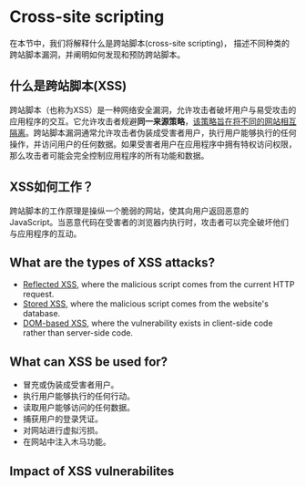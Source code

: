 # Cross-site scripting

在本节中，我们将解释什么是跨站脚本(cross-site scripting)， 描述不同种类的跨站脚本漏洞，并阐明如何发现和预防跨站脚本。

## 什么是跨站脚本(XSS)

跨站脚本（也称为XSS）是一种网络安全漏洞，允许攻击者破坏用户与易受攻击的应用程序的交互。它允许攻击者规避**同一来源策略**，<u>该策略旨在将不同的网站相互隔离</u>。跨站脚本漏洞通常允许攻击者伪装成受害者用户，执行用户能够执行的任何操作，并访问用户的任何数据。如果受害者用户在应用程序中拥有特权访问权限，那么攻击者可能会完全控制应用程序的所有功能和数据。

## XSS如何工作？

跨站脚本的工作原理是操纵一个脆弱的网站，使其向用户返回恶意的JavaScript。当恶意代码在受害者的浏览器内执行时，攻击者可以完全破坏他们与应用程序的互动。



## What are the types of XSS attacks?

- [Reflected XSS](https://portswigger.net/web-security/cross-site-scripting#reflected-cross-site-scripting), where the malicious script comes from the current HTTP request.
- [Stored XSS](https://portswigger.net/web-security/cross-site-scripting#stored-cross-site-scripting), where the malicious script comes from the website's database.
- [DOM-based XSS](https://portswigger.net/web-security/cross-site-scripting#dom-based-cross-site-scripting), where the vulnerability exists in client-side code rather than server-side code.

## What can XSS be used for?

* 冒充或伪装成受害者用户。
* 执行用户能够执行的任何行动。
* 读取用户能够访问的任何数据。
* 捕获用户的登录凭证。
* 对网站进行虚拟污损。
* 在网站中注入木马功能。



## Impact of XSS vulnerabilites

